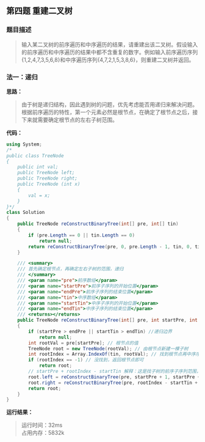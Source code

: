 ## 第四题 重建二叉树

### 题目描述

> 输入某二叉树的前序遍历和中序遍历的结果，请重建出该二叉树。假设输入的前序遍历和中序遍历的结果中都不含重复的数字。例如输入前序遍历序列{1,2,4,7,3,5,6,8}和中序遍历序列{4,7,2,1,5,3,8,6}，则重建二叉树并返回。

### 法一：递归

**思路：** 
> 由于树是递归结构，因此遇到树的问题，优先考虑能否用递归来解决问题。
> 根据前序遍历的特性，第一个元素必然是根节点，在确定了根节点之后，接下来就需要确定根节点的左右子树范围。

**代码：** 
```C#
using System;
/*
public class TreeNode
{
    public int val;
    public TreeNode left;
    public TreeNode right;
    public TreeNode (int x)
    {
        val = x;
    }
}*/
class Solution
{
    public TreeNode reConstructBinaryTree(int[] pre, int[] tin)
    {
        if (pre.Length == 0 || tin.Length == 0)
            return null;
        return reConstructBinaryTree(pre, 0, pre.Length - 1, tin, 0, tin.Length - 1);
    }

    /// <summary>
    /// 首先确定根节点，再确定左右子树的范围，递归
    /// </summary>
    /// <param name="pre">前序数组</param>
    /// <param name="startPre">前序子序列的开始位置</param>
    /// <param name="endPre">前序子序列的结束位置</param>
    /// <param name="tin">中序数组</param>
    /// <param name="startTin">中序子序列的开始位置</param>
    /// <param name="endTin">中序子序列的结束位置</param>
    /// <returns></returns>
    public TreeNode reConstructBinaryTree(int[] pre, int startPre, int endPre, int[] tin, int startTin, int endTin)
    {
        if (startPre > endPre || startTin > endTin) //递归边界
            return null;
        int rootVal = pre[startPre]; // 根节点的值
        TreeNode root = new TreeNode(rootVal); // 由根节点新建一棵子树
        int rootIndex = Array.IndexOf(tin, rootVal); // 找到根节点再中序序列中的位置
        if (rootIndex == -1) // 没找到，返回根节点即可
            return root;
        // startPre + rootIndex - startTin 解释：这是找子树的前序子序列范围，(rootIndex - startTin)为左子树的结点数，再加上startPre为移动后的位置
        root.left = reConstructBinaryTree(pre, startPre + 1, startPre + rootIndex - startTin, tin, startTin, rootIndex - 1);
        root.right = reConstructBinaryTree(pre, rootIndex - startTin + startPre + 1, endPre, tin, rootIndex + 1, endTin);
        return root;
    }
}
```

**运行结果：** 
> 运行时间：32ms   
> 占用内存：5832k
